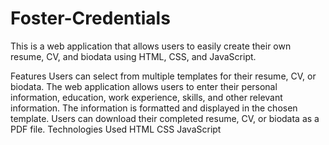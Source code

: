 # Foster-Credentials
This is a web application that allows users to easily create their own resume, CV, and biodata using HTML, CSS, and JavaScript.

Features
Users can select from multiple templates for their resume, CV, or biodata.
The web application allows users to enter their personal information, education, work experience, skills, and other relevant information.
The information is formatted and displayed in the chosen template.
Users can download their completed resume, CV, or biodata as a PDF file.
Technologies Used
HTML
CSS
JavaScript
